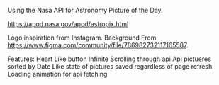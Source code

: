 Using the Nasa API for Astronomy Picture of the Day.

https://apod.nasa.gov/apod/astropix.html

Logo inspiration from Instagram.
Background From https://www.figma.com/community/file/786982732117165587.

Features:
  Heart Like button
  Infinite Scrolling through api
  Api pictueres sorted by Date
  Like state of pictures saved regardless of page refresh
  Loading animation for api fetching
  
  
